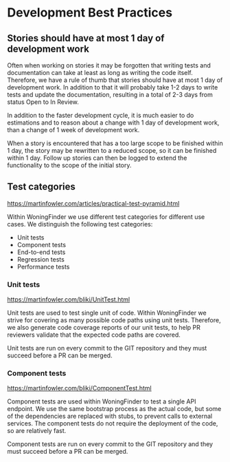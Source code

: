 # Development Best Practices

## Stories should have at most 1 day of development work

Often when working on stories it may be forgotten that writing tests and documentation can take at least as long as writing the code itself. Therefore, we have a rule of thumb that stories should have at most 1 day of development work. In addition to that it will probably take 1-2 days to write tests and update the documentation, resulting in a total of 2-3 days from status Open to In Review.

In addition to the faster development cycle, it is much easier to do estimations and to reason about a change with 1 day of development work, than a change of 1 week of development work.

When a story is encountered that has a too large scope to be finished within 1 day, the story may be rewritten to a reduced scope, so it can be finished within 1 day. Follow up stories can then be logged to extend the functionality to the scope of the initial story.

## Test categories

https://martinfowler.com/articles/practical-test-pyramid.html

Within WoningFinder we use different test categories for different use cases. We distinguish the following test categories:

- Unit tests
- Component tests
- End-to-end tests
- Regression tests
- Performance tests

### Unit tests

https://martinfowler.com/bliki/UnitTest.html

Unit tests are used to test single unit of code. Within WoningFinder we strive for covering as many possible code paths using unit tests. Therefore, we also generate code coverage reports of our unit tests, to help PR reviewers validate that the expected code paths are covered.

Unit tests are run on every commit to the GIT repository and they must succeed before a PR can be merged.

### Component tests

https://martinfowler.com/bliki/ComponentTest.html

Component tests are used within WoningFinder to test a single API endpoint. We use the same bootstrap process as the actual code, but some of the dependencies are replaced with stubs, to prevent calls to external services. The component tests do not require the deployment of the code, so are relatively fast.

Component tests are run on every commit to the GIT repository and they must succeed before a PR can be merged.
